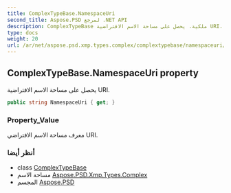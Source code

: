 ```yaml
---
title: ComplexTypeBase.NamespaceUri
second_title: Aspose.PSD لمرجع .NET API
description: ComplexTypeBase ملكية. يحصل على مساحة الاسم الافتراضية URI.
type: docs
weight: 20
url: /ar/net/aspose.psd.xmp.types.complex/complextypebase/namespaceuri/
---
```

## ComplexTypeBase.NamespaceUri property

يحصل على مساحة الاسم الافتراضية URI.

```csharp
public string NamespaceUri { get; }
```

### Property_Value

معرف مساحة الاسم الافتراضي URI.

### أنظر أيضا

* class [ComplexTypeBase](../)
* مساحة الاسم [Aspose.PSD.Xmp.Types.Complex](../../complextypebase/)
* المجسم [Aspose.PSD](../../../)


